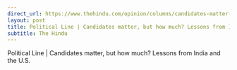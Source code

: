 ```yaml
---
direct_url: https://www.thehindu.com/opinion/columns/candidates-matter-but-how-much-lessons-from-india-and-the-us/article66127742.ece
layout: post
title: Political Line | Candidates matter, but how much? Lessons from India and the U.S.
subtitle: The Hindu
---
```


Political Line | Candidates matter, but how much? Lessons from India and the U.S.